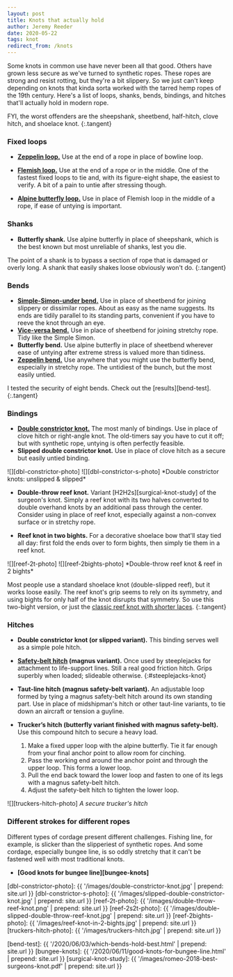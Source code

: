 ```yaml
---
layout: post
title: Knots that actually hold
author: Jeremy Reeder
date: 2020-05-22
tags: knot
redirect_from: /knots
---
```


Some knots in common use have never been all that good. Others have grown less
secure as we've turned to synthetic ropes. These ropes are strong and resist
rotting, but they're a bit slippery. So we just can't keep depending on knots
that kinda sorta worked with the tarred hemp ropes of the 19th century. Here's
a list of loops, shanks, bends, bindings, and hitches that'll actually hold in
modern rope.

FYI, the worst offenders are the sheepshank, sheetbend, half-hitch, clove
hitch, and shoelace knot.
{:.tangent}


### Fixed loops

- **[Zeppelin loop.][zeppelin-loop]**
Use at the end of a rope in place of bowline loop.

- **[Flemish loop.][flemish-loop]**
Use at the end of a rope or in the middle.  One of the fastest fixed loops to
tie and, with its figure-eight shape, the easiest to verify. A bit of a pain to
untie after stressing though.

- **[Alpine butterfly loop.][butterfly-loop]**
Use in place of Flemish loop in the middle of a rope, if ease of untying is
important.


### Shanks
- **Butterfly shank.**
Use alpine butterfly in place of sheepshank, which is the best known but most
unreliable of shanks, lest you die.

The point of a shank is to bypass a section of rope that is damaged or overly
long. A shank that easily shakes loose obviously won't do.
{:.tangent}


### Bends
- **[Simple-Simon-under bend.][simple-simon-under]**
Use in place of sheetbend for joining slippery or dissimilar ropes. About as
easy as the name suggests. Its ends are tidily parallel to its standing parts,
convenient if you have to reeve the knot through an eye.
- **[Vice-versa bend.][vice-versa-bend]**
Use in place of sheetbend for joining stretchy rope. Tidy like the Simple
Simon.
- **Butterfly bend.**
Use alpine butterfly in place of sheetbend wherever ease of untying after
extreme stress is valued more than tidiness.
- **[Zeppelin bend.][zeppelin-bend]**
Use anywhere that you might use the butterfly bend, especially in stretchy
rope. The untidiest of the bunch, but the most easily untied.

I tested the security of eight bends. Check out the [results][bend-test].
{:.tangent}


### Bindings
- **[Double constrictor knot.][double-constrictor]**
The most manly of bindings. Use in place of clove hitch or right-angle knot.
The old-timers say you have to cut it off; but with synthetic rope, untying is
often perfectly feasible.
- **Slipped double constrictor knot.**
Use in place of clove hitch as a secure but easily untied binding.

<div class="gallery" markdown="1">
![][dbl-constrictor-photo]
![][dbl-constrictor-s-photo]
*Double constrictor knots: unslipped & slipped*
</div>

- **Double-throw reef knot.**
Variant [H2H2s][surgical-knot-study] of the surgeon's knot. Simply a reef
knot with its two halves converted to double overhand knots by an additional
pass through the center. Consider using in place of reef knot, especially
against a non-convex surface or in stretchy rope.

- **Reef knot in two bights.**
For a decorative shoelace bow that'll stay tied all day: first fold the ends
over to form bights, then simply tie them in a reef knot.

<div class="gallery" markdown="1">
![][reef-2t-photo]
![][reef-2bights-photo]
*Double-throw reef knot & reef in 2 bights*
</div>

Most people use a standard shoelace knot (double-slipped reef), but it works
loose easily. The reef knot's grip seems to rely on its symmetry, and using
bights for only half of the knot disrupts that symmetry. So use this two-bight
version, or just the [classic reef knot with shorter laces][short-shoelaces].
{:.tangent}


### Hitches

- **Double constrictor knot (or slipped variant).**
This binding serves well as a simple pole hitch.

- **[Safety-belt hitch][safety-belt-hitch] (magnus variant).**
Once used by steeplejacks for attachment to life-support lines. Still a real good friction hitch. Grips superbly when loaded; slideable otherwise.
{:#steeplejacks-knot}

- **Taut-line hitch (magnus safety-belt variant).**
An adjustable loop formed by tying a magnus safety-belt hitch around its own standing
part. Use in place of midshipman's hitch or other taut-line variants, to tie down an
aircraft or tension a guyline.

- **Trucker’s hitch (butterfly variant finished with magnus safety-belt).**
Use this compound hitch to secure a heavy load.

    1. Make a fixed upper loop with the alpine butterfly. Tie it far enough from your final anchor point to allow room for cinching.
    2. Pass the working end around the anchor point and through the upper loop. This forms a lower loop.
    3. Pull the end back toward the lower loop and fasten to one of its legs with a magnus safety-belt hitch.
    4. Adjust the safety-belt hitch to tighten the lower loop.

![][truckers-hitch-photo]
*A secure trucker's hitch*


### Different strokes for different ropes

Different types of cordage present different challenges. Fishing line, for
example, is slicker than the slipperiest of synthetic ropes. And some cordage,
especially bungee line, is so oddly stretchy that it can't be fastened well
with most traditional knots.

- **[Good knots for bungee line][bungee-knots]**


[dbl-constrictor-photo]:            {{ '/images/double-constrictor-knot.jpg'               | prepend: site.url }}
[dbl-constrictor-s-photo]:          {{ '/images/slipped-double-constrictor-knot.jpg'       | prepend: site.url }}
[reef-2t-photo]:                    {{ '/images/double-throw-reef-knot.png'                | prepend: site.url }}
[reef-2s2t-photo]:                  {{ '/images/double-slipped-double-throw-reef-knot.jpg' | prepend: site.url }}
[reef-2bights-photo]:               {{ '/images/reef-knot-in-2-bights.jpg'                 | prepend: site.url }}
[truckers-hitch-photo]:             {{ '/images/truckers-hitch.jpg'                        | prepend: site.url }}

[bend-test]:           {{ '/2020/06/03/which-bends-hold-best.html'      | prepend: site.url }}
[bungee-knots]:        {{ '/2020/06/11/good-knots-for-bungee-line.html' | prepend: site.url }}
[surgical-knot-study]: {{ '/images/romeo-2018-best-surgeons-knot.pdf'   | prepend: site.url }}

[butterfly-bend]:         https://www.netknots.com/rope_knots/alpine-butterfly-bend
[butterfly-loop]:         https://www.netknots.com/rope_knots/butterfly-knot
[double-constrictor]:     https://captnmike.com/2011/10/15/double-constrictor/
[flemish-loop]:           https://www.netknots.com/rope_knots/figure-eight
[short-shoelaces]:        http://shortshoelaces.jackdesert.com/
[simple-simon-under]:     https://en.wikipedia.org/wiki/Simple_Simon_under
[safety-belt-hitch]:       https://archive.org/stream/TheAshleyBookOfKnots/the%20ashley%20book%20of%20knots#page/n73/mode/1up
[vice-versa-bend]:        https://en.wikipedia.org/wiki/Reever_Knot
[zeppelin-bend]:          https://www.netknots.com/rope_knots/zeppelin-bend
[zeppelin-loop]:      https://notableknotindex.webs.com/zeppelinloop.html
